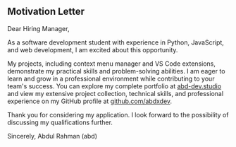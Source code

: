 ## Motivation Letter

Dear Hiring Manager,

As a software development student with experience in Python, JavaScript, and web development, I am excited about this opportunity.

My projects, including context menu manager and VS Code extensions, demonstrate my practical skills and problem-solving abilities. I am eager to learn and grow in a professional environment while contributing to your team's success. You can explore my complete portfolio at [abd-dev.studio](https://abd-dev.studio) and view my extensive project collection, technical skills, and professional experience on my GitHub profile at [github.com/abdxdev](https://github.com/abdxdev).

Thank you for considering my application. I look forward to the possibility of discussing my qualifications further.

Sincerely,
Abdul Rahman (abd)